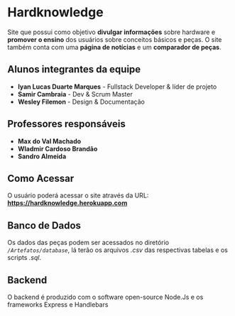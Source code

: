 # Hardknowledge

Site que possui como objetivo **divulgar informações** sobre hardware e **promover o ensino** dos usuários sobre conceitos básicos e peças. O site também conta com uma **página de notícias** e um **comparador de peças**. 

## Alunos integrantes da equipe

* **Iyan Lucas Duarte Marques** - Fullstack Developer & líder de projeto 
* **Samir Cambraia** - Dev & Scrum Master
* **Wesley Filemon** - Design & Documentação

## Professores responsáveis

* **Max do Val Machado**
* **Wladmir Cardoso Brandão**
* **Sandro Almeida**

## Como Acessar

O usuário poderá acessar o site através da URL: **https://hardknowledge.herokuapp.com**

## Banco de Dados

Os dados das peças podem ser acessados no diretório *`/Artefatos/database`*, lá terão os arquivos *.csv* das respectivas tabelas e os scripts *.sql*.

## Backend

O backend é produzido com o software open-source Node.Js e os frameworks Express e Handlebars

